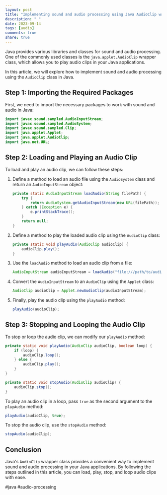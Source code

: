 ```yaml
---
layout: post
title: "Implementing sound and audio processing using Java AudioClip wrapper class"
description: " "
date: 2023-09-14
tags: [audio]
comments: true
share: true
---
```


Java provides various libraries and classes for sound and audio processing. One of the commonly used classes is the `java.applet.AudioClip` wrapper class, which allows you to play audio clips in your Java applications.

In this article, we will explore how to implement sound and audio processing using the `AudioClip` class in Java.

## Step 1: Importing the Required Packages

First, we need to import the necessary packages to work with sound and audio in Java:

```java
import javax.sound.sampled.AudioInputStream;
import javax.sound.sampled.AudioSystem;
import javax.sound.sampled.Clip;
import java.applet.Applet;
import java.applet.AudioClip;
import java.net.URL;
```

## Step 2: Loading and Playing an Audio Clip

To load and play an audio clip, we can follow these steps:

1. Define a method to load an audio file using the `AudioSystem` class and return an `AudioInputStream` object:

    ```java
    private static AudioInputStream loadAudio(String filePath) {
        try {
            return AudioSystem.getAudioInputStream(new URL(filePath));
        } catch (Exception e) {
            e.printStackTrace();
        }
        return null;
    }
    ```

2. Define a method to play the loaded audio clip using the `AudioClip` class:

    ```java
    private static void playAudio(AudioClip audioClip) {
        audioClip.play();
    }
    ```

3. Use the `loadAudio` method to load an audio clip from a file:

    ```java
    AudioInputStream audioInputStream = loadAudio("file:///path/to/audio.wav");
    ```

4. Convert the `AudioInputStream` to an `AudioClip` using the `Applet` class:

    ```java
    AudioClip audioClip = Applet.newAudioClip(audioInputStream);
    ```

5. Finally, play the audio clip using the `playAudio` method:

    ```java
    playAudio(audioClip);
    ```

## Step 3: Stopping and Looping the Audio Clip

To stop or loop the audio clip, we can modify our `playAudio` method:

```java
private static void playAudio(AudioClip audioClip, boolean loop) {
    if (loop) {
        audioClip.loop();
    } else {
        audioClip.play();
    }
}

private static void stopAudio(AudioClip audioClip) {
    audioClip.stop();
}
```

To play an audio clip in a loop, pass `true` as the second argument to the `playAudio` method:

```java
playAudio(audioClip, true);
```

To stop the audio clip, use the `stopAudio` method:

```java
stopAudio(audioClip);
```

## Conclusion

Java's `AudioClip` wrapper class provides a convenient way to implement sound and audio processing in your Java applications. By following the steps outlined in this article, you can load, play, stop, and loop audio clips with ease.

#java #audio-processing